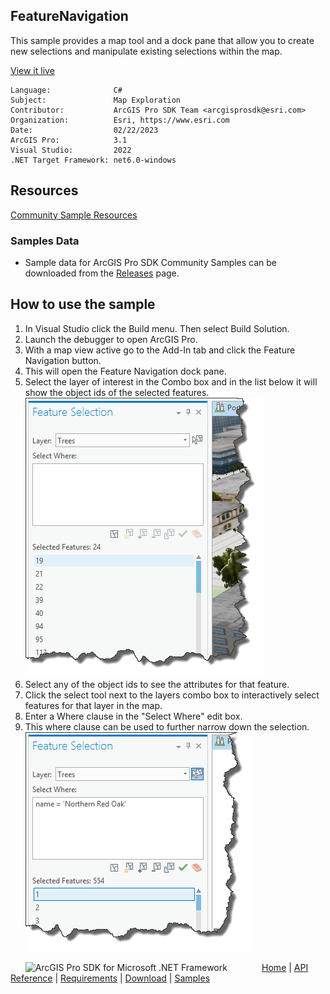 ## FeatureNavigation

<!-- TODO: Write a brief abstract explaining this sample -->
This sample provides a map tool and a dock pane that allow you to create new selections and manipulate existing selections within the map.  
  


<a href="https://pro.arcgis.com/en/pro-app/sdk/" target="_blank">View it live</a>

<!-- TODO: Fill this section below with metadata about this sample-->
```
Language:              C#
Subject:               Map Exploration
Contributor:           ArcGIS Pro SDK Team <arcgisprosdk@esri.com>
Organization:          Esri, https://www.esri.com
Date:                  02/22/2023
ArcGIS Pro:            3.1
Visual Studio:         2022
.NET Target Framework: net6.0-windows
```

## Resources

[Community Sample Resources](https://github.com/Esri/arcgis-pro-sdk-community-samples#resources)

### Samples Data

* Sample data for ArcGIS Pro SDK Community Samples can be downloaded from the [Releases](https://github.com/Esri/arcgis-pro-sdk-community-samples/releases) page.  

## How to use the sample
<!-- TODO: Explain how this sample can be used. To use images in this section, create the image file in your sample project's screenshots folder. Use relative url to link to this image using this syntax: ![My sample Image](FacePage/SampleImage.png) -->
1. In Visual Studio click the Build menu. Then select Build Solution.  
2. Launch the debugger to open ArcGIS Pro.  
4. With a map view active go to the Add-In tab and click the Feature Navigation button.  
5. This will open the Feature Navigation dock pane.  
6. Select the layer of interest in the Combo box and in the list below it will show the object ids of the selected features.  
![UI](Screenshots/screenshot1.png)  
7. Select any of the object ids to see the attributes for that feature.  
8. Click the select tool next to the layers combo box to interactively select features for that layer in the map.  
9. Enter a Where clause in the "Select Where" edit box.  
10. This where clause can be used to further narrow down the selection.  
![UI](Screenshots/screenshot2.png)  
  


<!-- End -->

&nbsp;&nbsp;&nbsp;&nbsp;&nbsp;&nbsp;<img src="https://esri.github.io/arcgis-pro-sdk/images/ArcGISPro.png"  alt="ArcGIS Pro SDK for Microsoft .NET Framework" height = "20" width = "20" align="top"  >
&nbsp;&nbsp;&nbsp;&nbsp;&nbsp;&nbsp;&nbsp;&nbsp;&nbsp;&nbsp;&nbsp;&nbsp;
[Home](https://github.com/Esri/arcgis-pro-sdk/wiki) | <a href="https://pro.arcgis.com/en/pro-app/latest/sdk/api-reference" target="_blank">API Reference</a> | [Requirements](https://github.com/Esri/arcgis-pro-sdk/wiki#requirements) | [Download](https://github.com/Esri/arcgis-pro-sdk/wiki#installing-arcgis-pro-sdk-for-net) | <a href="https://github.com/esri/arcgis-pro-sdk-community-samples" target="_blank">Samples</a>
